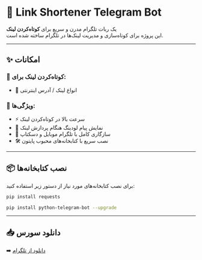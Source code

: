 # 🔗 Link Shortener Telegram Bot

یک ربات تلگرام مدرن و سریع برای **کوتاه‌کردن لینک**  
این پروژه برای کوتاه‌سازی و مدیریت لینک‌ها در تلگرام ساخته شده است.

---

## ✨ امکانات
### 🔹 کوتاه‌کردن لینک برای:
- 🔗 انواع لینک / آدرس اینترنتی

### 🔹 ویژگی‌ها:
- ⚡ سرعت بالا در کوتاه‌کردن لینک
- 🚦 نمایش پیام لودینگ هنگام پردازش لینک
- 📱 سازگاری کامل با تلگرام موبایل و دسکتاپ
- 🛠 نصب سریع با کتابخانه‌های محبوب پایتون

---

## 📦 نصب کتابخانه‌ها

برای نصب کتابخانه‌های مورد نیاز از دستور زیر استفاده کنید:
```bash
pip install requests
```
```bash
pip install python-telegram-bot --upgrade
```

---

## 📥 دانلود سورس
➡️ [دانلود از تلگرام](https://t.me/KhazCodeBot?start=IYEQZ6C9W34M2SL2)

